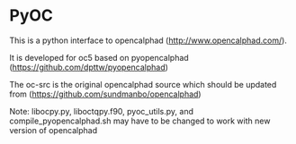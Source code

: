 # PyOC
This is a python interface to opencalphad (http://www.opencalphad.com/).

It is developed for oc5 based on pyopencalphad (https://github.com/dpttw/pyopencalphad)

The oc-src is the original opencalphad source which should be updated from (https://github.com/sundmanbo/opencalphad)

Note: libocpy.py, liboctqpy.f90, pyoc_utils.py, and compile_pyopencalphad.sh may have to be changed to work with new version of opencalphad
